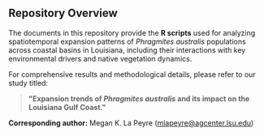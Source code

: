 ## Repository Overview

The documents in this repository provide the **R scripts** used for analyzing spatiotemporal expansion patterns of *Phragmites australis* populations across coastal basins in Louisiana, including their interactions with key environmental drivers and native vegetation dynamics.

For comprehensive results and methodological details, please refer to our study titled:

> **"Expansion trends of *Phragmites australis* and its impact on the Louisiana Gulf Coast."**

**Corresponding author:** Megan K. La Peyre ([mlapeyre@agcenter.lsu.edu](mailto:mlapeyre@agcenter.lsu.edu))
